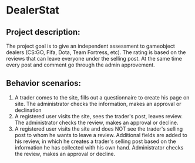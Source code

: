 # DealerStat
## Project description:
The project goal is to give an independent assessment to gameobject dealers (CS:GO, Fifa, Dota, Team Fortress, etc).
The rating is based on the reviews that can leave everyone under the selling post.
At the same time every post and comment go through the admin approvement.
## Behavior scenarios:
1) A trader comes to the site, fills out a questionnaire to create his page on
site. The administrator checks the information, makes an approval or declination
2) A registered user visits the site, sees the trader's post, leaves review.
The administrator checks the review, makes an approval or decline.
3) A registered user visits the site and does NOT see the trader's selling post to whom he wants to leave a review. Additional fields are added to his review, in which he creates a trader's selling post based on the information he has collected with his own hand. Administrator checks the review, makes an approval or decline. 

